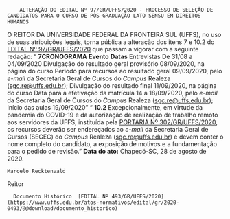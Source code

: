         ALTERAÇÃO DO EDITAL Nº 97/GR/UFFS/2020 - PROCESSO DE SELEÇÃO DE CANDIDATOS PARA O CURSO DE PÓS-GRADUAÇÃO LATO SENSU EM DIREITOS HUMANOS  

 O REITOR DA UNIVERSIDADE FEDERAL DA FRONTEIRA SUL (UFFS), no uso de suas atribuições legais, torna pública a alteração dos itens 7 e 10.2 do [EDITAL Nº 97/GR/UFFS/2020](https://www.uffs.edu.br/atos-normativos/edital/gr/2020-0097) que passam a vigorar com a seguinte redação: “ **7CRONOGRAMA**     **Evento**   **Datas**     Entrevistas   De 31/08 a 04/09/2020     Divulgação do resultado geral provisório   08/09/2020, na página do curso     Período para recursos ao resultado geral   09/09/2020, pelo *e-mail*  da Secretaria Geral de Cursos do *Campus*  Realeza (sgc.re@uffs.edu.br);     Divulgação do resultado final   11/09/2020, na página do curso     Data para a efetivação da matrícula   14 a 18/09/2020, pelo *e-mail*  da Secretaria Geral de Cursos do *Campus*  Realeza (sgc.re@uffs.edu.br);     Início das aulas   19/09/2020”       “ **10.2** Excepcionalmente, em virtude da pandemia do COVID-19 e da autorização de realização de trabalho remoto aos servidores da UFFS, instituída pela [PORTARIA Nº 302/GR/UFFS/2020](https://www.uffs.edu.br/atos-normativos/portaria/gr/2020-0302), os recursos deverão ser endereçados ao *e-mail*  da Secretaria Geral de Cursos (SEGEC) do *Campus*  Realeza ([sgc.re@uffs.edu.br](mailto:sgc.re@uffs.edu.br)) e devem conter o nome completo do candidato, a exposição de motivos e a fundamentação para o pedido de revisão.”        **Data do ato:** Chapecó-SC, 28 de agosto de 2020.   
 

    Marcelo Recktenvald   
 Reitor 

      Documento Histórico  [EDITAL Nº 493/GR/UFFS/2020](https://www.uffs.edu.br/atos-normativos/edital/gr/2020-0493/@@download/documento_historico)     
      